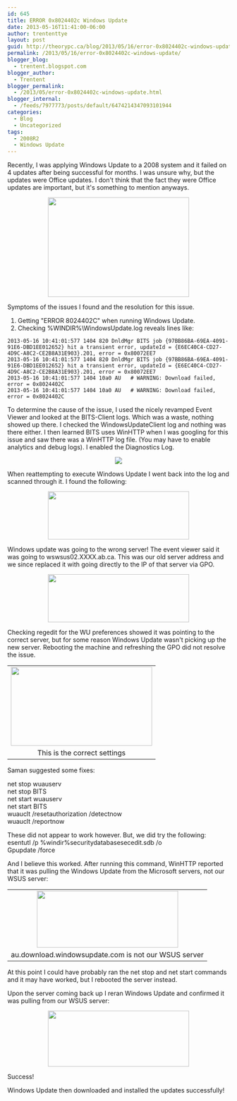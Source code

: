 ```yaml
---
id: 645
title: ERROR 0x8024402c Windows Update
date: 2013-05-16T11:41:00-06:00
author: trententtye
layout: post
guid: http://theorypc.ca/blog/2013/05/16/error-0x8024402c-windows-update/
permalink: /2013/05/16/error-0x8024402c-windows-update/
blogger_blog:
  - trentent.blogspot.com
blogger_author:
  - Trentent
blogger_permalink:
  - /2013/05/error-0x8024402c-windows-update.html
blogger_internal:
  - /feeds/7977773/posts/default/6474214347093101944
categories:
  - Blog
  - Uncategorized
tags:
  - 2008R2
  - Windows Update
---
```

Recently, I was applying Windows Update to a 2008 system and it failed on 4 updates after being successful for months.  I was unsure why, but the updates were Office updates.  I don't think that the fact they were Office updates are important, but it's something to mention anyways.

<div style="clear: both; text-align: center;">
  <a style="margin-left: 1em; margin-right: 1em;" href="http://1.bp.blogspot.com/-ow6esL559Lo/UZUWuyngr-I/AAAAAAAAAPE/EaknDqhqZDk/s1600/2.PNG"><img src="http://1.bp.blogspot.com/-ow6esL559Lo/UZUWuyngr-I/AAAAAAAAAPE/EaknDqhqZDk/s320/2.PNG" width="320" height="226" border="0" /></a>
</div>

Symptoms of the issues I found and the resolution for this issue.

1) Getting "ERROR 8024402C" when running Windows Update.  
2) Checking %WINDIR%\WindowsUpdate.log reveals lines like:


```plaintext
2013-05-16 10:41:01:577 1404 820 DnldMgr BITS job {97BB86BA-69EA-4091-91E6-DBD1EE012652} hit a transient error, updateId = {E6EC40C4-CD27-4D9C-A8C2-CE2B8A31E903}.201, error = 0x80072EE7
2013-05-16 10:41:01:577 1404 820 DnldMgr BITS job {97BB86BA-69EA-4091-91E6-DBD1EE012652} hit a transient error, updateId = {E6EC40C4-CD27-4D9C-A8C2-CE2B8A31E903}.201, error = 0x80072EE7
2013-05-16 10:41:01:577 1404 10a0 AU   # WARNING: Download failed, error = 0x8024402C
2013-05-16 10:41:01:577 1404 10a0 AU   # WARNING: Download failed, error = 0x8024402C
```

To determine the cause of the issue, I used the nicely revamped Event Viewer and looked at the BITS-Client logs.  Which was a waste, nothing showed up there.  I checked the WindowsUpdateClient log and nothing was there either.  I then learned BITS uses WinHTTP when I was googling for this issue and saw there was a WinHTTP log file.  (You may have to enable analytics and debug logs).  I enabled the Diagnostics Log.

<div style="clear: both; text-align: center;">
  <a style="margin-left: 1em; margin-right: 1em;" href="http://1.bp.blogspot.com/-CKU9V3u_rEI/UZUVf8EAdKI/AAAAAAAAAO4/Hjw0r12kKEw/s1600/1.PNG"><img src="http://1.bp.blogspot.com/-CKU9V3u_rEI/UZUVf8EAdKI/AAAAAAAAAO4/Hjw0r12kKEw/s1600/1.PNG" border="0" /></a>
</div>

When reattempting to execute Windows Update I went back into the log and scanned through it.  I found the following:

<div style="clear: both; text-align: center;">
  <a style="margin-left: 1em; margin-right: 1em;" href="http://4.bp.blogspot.com/-vZjqn6OgVww/UZUXZP11HRI/AAAAAAAAAPQ/xyWrjOtBuSs/s1600/3.PNG"><img src="http://4.bp.blogspot.com/-vZjqn6OgVww/UZUXZP11HRI/AAAAAAAAAPQ/xyWrjOtBuSs/s320/3.PNG" width="320" height="109" border="0" /></a>
</div>

Windows update was going to the wrong server!  The event viewer said it was going to wswsus02.XXXX.ab.ca.  This was our old server address and we since replaced it with going directly to the IP of that server via GPO.

<div style="clear: both; text-align: center;">
  <a style="margin-left: 1em; margin-right: 1em;" href="http://1.bp.blogspot.com/-nCtRBrQ017k/UZUYXD_UcRI/AAAAAAAAAPc/K5y8W5f4g18/s1600/4.PNG"><img src="http://1.bp.blogspot.com/-nCtRBrQ017k/UZUYXD_UcRI/AAAAAAAAAPc/K5y8W5f4g18/s320/4.PNG" width="320" height="109" border="0" /></a>
</div>

Checking regedit for the WU preferences showed it was pointing to the correct server, but for some reason Windows Update wasn't picking up the new server.  Rebooting the machine and refreshing the GPO did not resolve the issue.

<table style="margin-left: auto; margin-right: auto; text-align: center;" cellspacing="0" cellpadding="0" align="center">
  <tr>
    <td style="text-align: center;">
      <a style="margin-left: auto; margin-right: auto;" href="http://2.bp.blogspot.com/-exb16dQwQiE/UZUYoaWQsaI/AAAAAAAAAPk/aljnxkvJj6E/s1600/5.PNG"><img src="http://2.bp.blogspot.com/-exb16dQwQiE/UZUYoaWQsaI/AAAAAAAAAPk/aljnxkvJj6E/s320/5.PNG" width="320" height="179" border="0" /></a>
    </td>
  </tr>
  
  <tr>
    <td style="text-align: center;">
      This is the correct settings
    </td>
  </tr>
</table>

Saman suggested some fixes:

net stop wuauserv  
net stop BITS  
net start wuauserv  
net start BITS  
wuauclt /resetauthorization /detectnow  
wuauclt /reportnow

These did not appear to work however.  But, we did try the following:  
esentutl /p %windir%securitydatabasesecedit.sdb /o  
Gpupdate /force

And I believe this worked.  After running this command, WinHTTP reported that it was pulling the Windows Update from the Microsoft servers, not our WSUS server:

<table style="margin-left: auto; margin-right: auto; text-align: center;" cellspacing="0" cellpadding="0" align="center">
  <tr>
    <td style="text-align: center;">
      <a style="margin-left: auto; margin-right: auto;" href="http://4.bp.blogspot.com/-242IMIfTSi8/UZUZuynYz3I/AAAAAAAAAPw/WtG-Nc63Tj0/s1600/6.PNG"><img src="http://4.bp.blogspot.com/-242IMIfTSi8/UZUZuynYz3I/AAAAAAAAAPw/WtG-Nc63Tj0/s320/6.PNG" width="320" height="129" border="0" /></a>
    </td>
  </tr>
  
  <tr>
    <td style="text-align: center;">
      au.download.windowsupdate.com is not our WSUS server
    </td>
  </tr>
</table>

At this point I could have probably ran the net stop and net start commands and it may have worked, but I rebooted the server instead.

Upon the server coming back up I reran Windows Update and confirmed it was pulling from our WSUS server:

<div style="clear: both; text-align: center;">
  <a style="margin-left: 1em; margin-right: 1em;" href="http://4.bp.blogspot.com/-VkfkanVVCJI/UZUaQjeEudI/AAAAAAAAAP4/ixj-TTwccog/s1600/7.PNG"><img src="http://4.bp.blogspot.com/-VkfkanVVCJI/UZUaQjeEudI/AAAAAAAAAP4/ixj-TTwccog/s320/7.PNG" width="320" height="127" border="0" /></a>
</div>

Success!

Windows Update then downloaded and installed the updates successfully!

<!-- AddThis Advanced Settings generic via filter on the_content -->

<!-- AddThis Share Buttons generic via filter on the_content -->